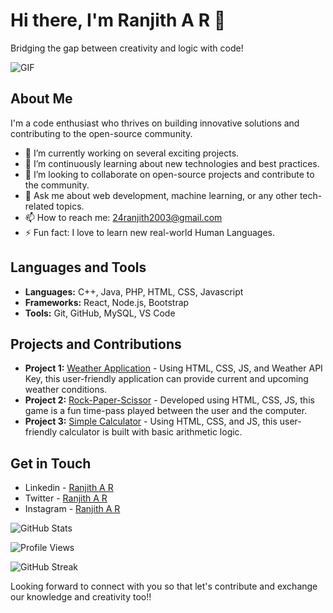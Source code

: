 # Hi there, I'm Ranjith A R 👋
  Bridging the gap between creativity and logic with code! 

![GIF](https://images-wixmp-ed30a86b8c4ca887773594c2.wixmp.com/f/c83c004e-1370-4756-88e5-4071de797088/dgdq8br-09cc7ad6-a021-47a5-b0e0-917b12b0f7a7.gif?token=eyJ0eXAiOiJKV1QiLCJhbGciOiJIUzI1NiJ9.eyJzdWIiOiJ1cm46YXBwOjdlMGQxODg5ODIyNjQzNzNhNWYwZDQxNWVhMGQyNmUwIiwiaXNzIjoidXJuOmFwcDo3ZTBkMTg4OTgyMjY0MzczYTVmMGQ0MTVlYTBkMjZlMCIsIm9iaiI6W1t7InBhdGgiOiJcL2ZcL2M4M2MwMDRlLTEzNzAtNDc1Ni04OGU1LTQwNzFkZTc5NzA4OFwvZGdkcThici0wOWNjN2FkNi1hMDIxLTQ3YTUtYjBlMC05MTdiMTJiMGY3YTcuZ2lmIn1dXSwiYXVkIjpbInVybjpzZXJ2aWNlOmZpbGUuZG93bmxvYWQiXX0.tqRMtE-b2QiI2nnefNxSDMJvZCcYqFmq2ccg_Xfzqb8)

## About Me

I'm a code enthusiast who thrives on building innovative solutions and contributing to the open-source community. 

- 🔭 I’m currently working on several exciting projects.
- 🌱 I’m continuously learning about new technologies and best practices.
- 👯 I’m looking to collaborate on open-source projects and contribute to the community.
- 💬 Ask me about web development, machine learning, or any other tech-related topics.
- 📫 How to reach me: 24ranjith2003@gmail.com
- ⚡ Fun fact: I love to learn new real-world Human Languages.

## Languages and Tools

- **Languages:** C++, Java, PHP, HTML, CSS, Javascript
- **Frameworks:** React, Node.js, Bootstrap
- **Tools:** Git, GitHub, MySQL, VS Code

## Projects and Contributions

- **Project 1:** [Weather Application](https://github.com/ranjith-nayak/weather-app) - Using HTML, CSS, JS, and Weather API Key, this user-friendly application can provide current and upcoming weather conditions.
- **Project 2:** [Rock-Paper-Scissor](https://github.com/ranjith-nayak/Rock-Paper-Scissors) - Developed using HTML, CSS, JS, this game is a fun time-pass played between the user and the computer.
- **Project 3:** [Simple Calculator](https://github.com/ranjith-nayak/Simple-Calculator) - Using HTML, CSS, and JS, this user-friendly calculator is built with basic arithmetic logic.
  
## Get in Touch

- Linkedin - [Ranjith A R ](www.linkedin.com/in/ranjith-a-r)
- Twitter - [Ranjith A R ](https://twitter.com/ranjith-a-r)
- Instagram - [Ranjith A R ](Https://instagram.com/reign_jeeth)

![GitHub Stats](https://github-readme-stats.vercel.app/api?username=ranjith-nayak&show_icons=true)

![Profile Views](https://komarev.com/ghpvc/?username=ranjith-nayak&color=blue&shape=flat-square)

![GitHub Streak](https://github-readme-streak-stats.herokuapp.com/?user=ranjith-nayak&theme=dark)

Looking forward to connect with you so that let's contribute and exchange our knowledge and creativity too!!
